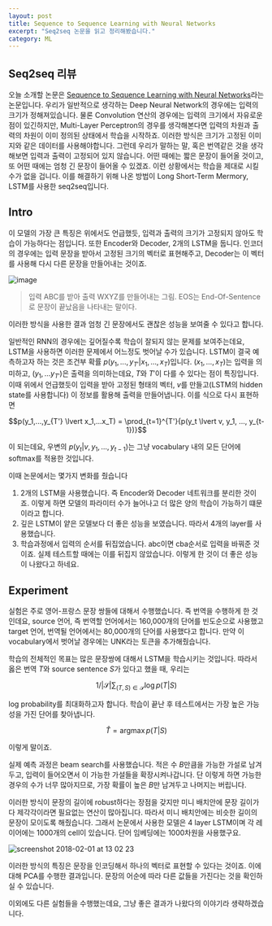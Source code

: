 ```yaml
---
layout: post
title: Sequence to Sequence Learning with Neural Networks
excerpt: "Seq2seq 논문을 읽고 정리해봤습니다."
category: ML
---
```


## Seq2seq 리뷰

오늘 소개할 논문은 [Sequence to Sequence Learning with Neural Networks](https://arxiv.org/abs/1409.3215)라는 논문입니다. 우리가 일반적으로 생각하는 Deep Neural Network의 경우에는 입력의 크기가 정해져있습니다. 물론 Convolution 연산의 경우에는 입력의 크기에서 자유로운 점이 있긴하지만, Multi-Layer Perceptron의 경우를 생각해본다면 입력의 차원과 출력의 차원이 이미 정의된 상태에서 학습을 시작하죠. 이러한 방식은 크기가 고정된 이미지와 같은 데이터를 사용해야합니다. 그런데 우리가 말하는 말, 혹은 번역같은 것을 생각해보면 입력과 출력이 고정되어 있지 않습니다. 어떤 때에는 짧은 문장이 들어올 것이고, 또 어떤 때에는 엄청 긴 문장이 들어올 수 있겠죠. 이런 상황에서는 학습을 제대로 시킬 수가 없을 겁니다. 이를 해결하기 위해 나온 방법이 Long Short-Term Mermory, LSTM를 사용한 seq2seq입니다.

## Intro

이 모델의 가장 큰 특징은 위에서도 언급했듯, 입력과 출력의 크기가 고정되지 않아도 학습이 가능하다는 점입니다. 또한 Encoder와 Decoder, 2개의 LSTM을 둡니다. 인코더의 경우에는 입력 문장을 받아서 고정된 크기의 벡터로 표현해주고, Decoder는 이 벡터를 사용해 다시 다른 문장을 만들어내는 것이죠.

![image](https://user-images.githubusercontent.com/25279765/35659962-98278ff0-074c-11e8-98df-c7b223983da1.png)
> 입력 ABC를 받아 출력 WXYZ를 만들어내는 그림. EOS는 End-Of-Sentence로 문장이 끝났음을 나타내는 말이다.

이러한 방식을 사용한 결과 엄청 긴 문장에서도 괜찮은 성능을 보여줄 수 있다고 합니다.

일반적인 RNN의 경우에는 깊어질수록 학습이 잘되지 않는 문제를 보여주는데요, LSTM을 사용하면 이러한 문제에서 어느정도 벗어날 수가 있습니다. LSTM이 결국 예측하고자 하는 것은 조건부 확률 $p(y_1, ..., y_{T'} \lvert x_1,...,x_T)$입니다. $(x_1, ...,x_T)$는 입력을 의미하고, $(y_1,...y_{T'})$은 출력을 의미하는데요, $T$와 $T'$이 다를 수 있다는 점이 특징입니다. 이때 위에서 언급했듯이 입력을 받아 고정된 형태의 벡터, $v$를 만들고(LSTM의 hidden state를 사용합니다) 이 정보를 활용해 출력을 만들어냅니다. 이를 식으로 다시 표현하면

$$p(y_1,...,y_{T'} \lvert x_1,...x_T) = \prod_{t=1}^{T'}{p(y_t \lvert v, y_1, ..., y_{t-1})}$$

이 되는데요, 우변의 $p(y_t \lvert v, y_1, ..., y_{t-1})$는 그냥 vocabulary 내의 모든 단어에 softmax를 적용한 것입니다.

이때 논문에서는 몇가지 변화를 줬습니다

1. 2개의 LSTM을 사용했습니다. 즉 Encoder와 Decoder 네트워크를 분리한 것이죠. 이렇게 하면 모델의 파라미터 수가 늘어나고 더 많은 양의 학습이 가능하기 떄문이라고 합니다.
2. 깊은 LSTM이 얕은 모델보다 더 좋은 성능을 보였습니다. 따라서 4개의 layer를 사용했습니다.
3. 학습과정에서 입력의 순서를 뒤집었습니다. abc이면 cba순서로 입력을 바꿔준 것이죠. 실제 테스트할 때에는 이를 뒤집지 않았습니다. 이렇게 한 것이 더 좋은 성능이 나왔다고 하네요.

## Experiment

실험은 주로 영어-프랑스 문장 쌍들에 대해서 수행했습니다. 즉 번역을 수행하게 한 것인데요, source 언어, 즉 번역할 언어에서는 160,000개의 단어를 빈도순으로 사용했고 target 언어, 번역될 언어에서는 80,000개의 단어를 사용했다고 합니다. 만약 이 vocabulary에서 벗어날 경우에는 UNK라는 토큰을 추가해줬습니다.

학습의 전체적인 목표는 많은 문장쌍에 대해서 LSTM을 학습시키는 것입니다. 따라서 옳은 번역 $T$와 source sentence $S$가 있다고 했을 때, 우리는

$$1 / \left| \mathcal{S} \right| \sum_{(T, S) \in \mathcal{S}} \log p(T\lvert S)$$

log probability를 최대화하고자 합니다. 학습이 끝난 후 테스트에서는 가장 높은 가능성을 가진 단어를 찾아냅니다.

$$\hat{T} = \operatorname{argmax}p(T\lvert S)$$

이렇게 말이죠.

실제 예측 과정은 beam search를 사용했습니다. 적은 수 $B$만큼을 가능한 가설로 남겨두고, 입력이 들어오면서 이 가능한 가설들을 확장시켜나갑니다. 단 이렇게 하면 가능한 경우의 수가 너무 많아지므로, 가장 확률이 높은 $B$만 남겨두고 나머지는 버립니다.

이러한 방식이 문장의 길이에 robust하다는 장점을 갖지만 미니 배치안에 문장 길이가 다 제각각이라면 필요없는 연산이 많아집니다. 따라서 미니 배치안에는 비슷한 길이의 문장이 모이도록 해줬습니다. 그래서 논문에서 사용한 모델은 4 layer LSTM이며 각 레이어에는 1000개의 cell이 있습니다. 단어 임베딩에는 1000차원을 사용했구요.

![screenshot 2018-02-01 at 13 02 23](https://user-images.githubusercontent.com/25279765/35660574-29684b96-0750-11e8-9409-6502ff4f26d6.jpg)

이러한 방식의 특징은 문장을 인코딩해서 하나의 벡터로 표현할 수 있다는 것이죠. 이에 대해 PCA를 수행한 결과입니다. 문장의 어순에 따라 다른 값들을 가진다는 것을 확인하실 수 있습니다.

이외에도 다른 실험들을 수행했는데요, 그냥 좋은 결과가 나왔다의 이야기라 생략하겠습니다.
